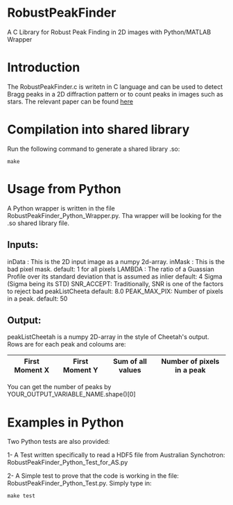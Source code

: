 # RobustPeakFinder
A C Library for Robust Peak Finding in 2D images with Python/MATLAB Wrapper

# Introduction
The RobustPeakFinder.c is writetn in C language and can be used to detect Bragg peaks in a 2D diffraction pattern or to count peaks  in images such as stars. The relevant paper can be found [here](http://scripts.iucr.org/cgi-bin/paper?S1600576717014340)

# Compilation into shared library
Run the following command to generate a shared library .so:
```
make
```

# Usage from Python
A Python wrapper is written in the file RobustPeakFinder_Python_Wrapper.py. Tha wrapper will be looking for the .so shared library file.

## Inputs:
inData : This is the 2D input image as a numpy 2d-array.
inMask : This is the bad pixel mask.
		default: 1 for all pixels
LAMBDA : The ratio of a Guassian Profile over its standard deviation that is assumed as inlier
		default: 4 Sigma (Sigma being its STD)
SNR_ACCEPT: Traditionally, SNR is one of the factors to reject bad peakListCheeta
		default: 8.0
PEAK_MAX_PIX: Number of pixels in a peak.
		default: 50

## Output:
peakListCheetah is a numpy 2D-array in the style of Cheetah's output.
Rows are for each peak and coloums are:

| First Moment X | First Moment Y | Sum of all values | Number of pixels in a peak |
| -------------- | -------------- | ----------------- | -------------------------- |

You can get the number of peaks by YOUR_OUTPUT_VARIABLE_NAME.shape()[0]

# Examples in Python 
Two Python tests are also provided:

1- A Test written specifically to read a HDF5 file from Australian Synchotron:
RobustPeakFinder_Python_Test_for_AS.py

2- A Simple test to prove that the code is working in the file: RobustPeakFinder_Python_Test.py.
Simply type in:
```
make test
```
